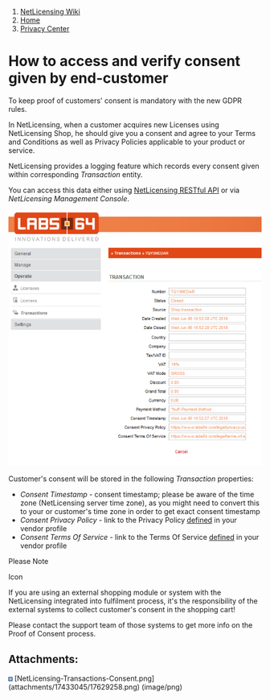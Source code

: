 1.  [NetLicensing Wiki](index.html)
2.  [Home](Home_11010214.html)
3.  [Privacy Center](Privacy-Center_17433021.html)

<span id="title-text"> How to access and verify consent given by end-customer </span>
=====================================================================================


To keep proof of customers' consent is mandatory with the new GDPR
rules.

In NetLicensing, when a customer acquires new Licenses using
NetLicensing Shop, he should give you a consent and agree to your Terms
and Conditions as well as Privacy Policies applicable to your product or
service.

NetLicensing provides a logging feature which records every consent
given within corresponding *Transaction* entity.

You can access this data either using [NetLicensing RESTful
API](Transaction-Services_11010218.html) or via *NetLicensing Management
Console*.

<img src="assets/images/17433045/17629258.png?effects=drop-shadow" title="Transaction - Proof of Concent" alt="Transaction - Proof of Concent" class="confluence-embedded-image" />

Customer's consent will be stored in the following *Transaction*
properties:

-   *Consent Timestamp* - consent timestamp; please be aware of the time
    zone (NetLicensing server time zone), as you might need to convert
    this to your or customer's time zone in order to get exact consent
    timestamp
-   *Consent Privacy Policy* - link to the Privacy Policy
    [defined](How-to-maintain-vendor-account-data_17433043.html) in your
    vendor profile
-   *Consent Terms Of Service* - link to the Terms Of Service
    [defined](How-to-maintain-vendor-account-data_17433043.html) in your
    vendor profile

Please Note

<span class="aui-icon icon-warning">Icon</span>

If you are using an external shopping module or system with the
NetLicensing integrated into fulfilment process, it's the responsibility
of the external systems to collect customer's consent in the shopping
cart!

Please contact the support team of those systems to get more info on the
Proof of Consent process.

Attachments:
------------

<img src="assets/images/icons/bullet_blue.gif" width="8" height="8" />
[NetLicensing-Transactions-Consent.png](attachments/17433045/17629258.png)
(image/png)  


